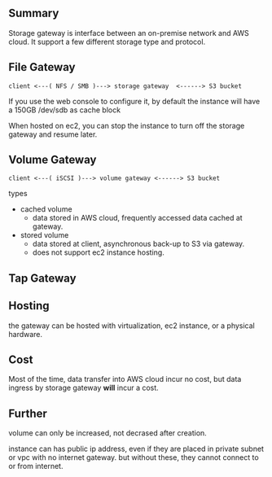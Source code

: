 ## Summary

Storage gateway is interface between an on-premise network and AWS cloud. It support a few different storage type and protocol.

## File Gateway

```
client <---( NFS / SMB )---> storage gateway  <------> S3 bucket
```

If you use the web console to configure it, by default the instance will have a 150GB /dev/sdb as cache block

When hosted on ec2, you can stop the instance to turn off the storage gateway and resume later.


## Volume Gateway

```
client <---( iSCSI )---> volume gateway <------> S3 bucket
```

types
- cached volume
  - data stored in AWS cloud, frequently accessed data cached at gateway.
- stored volume
  - data stored at client, asynchronous back-up to S3 via gateway.
  - does not support ec2 instance hosting.

## Tap Gateway




## Hosting

the gateway can be hosted with virtualization, ec2 instance, or a physical hardware.

## Cost

Most of the time, data transfer into AWS cloud incur no cost, but data ingress by storage gateway **will** incur a cost.

## Further

volume can only be increased, not decrased after creation.

instance can has public ip address, even if they are placed in private subnet or vpc with no internet gateway. but without these, they cannot connect to or from internet.
